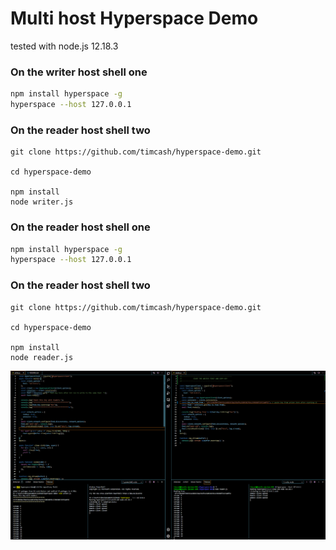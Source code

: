 # Multi host Hyperspace Demo

tested with node.js 12.18.3

### On the writer host shell one

```sh
npm install hyperspace -g
hyperspace --host 127.0.0.1
```

### On the reader host shell two

```
git clone https://github.com/timcash/hyperspace-demo.git

cd hyperspace-demo

npm install
node writer.js
```

### On the reader host shell one

```sh
npm install hyperspace -g
hyperspace --host 127.0.0.1
```

### On the reader host shell two

```
git clone https://github.com/timcash/hyperspace-demo.git

cd hyperspace-demo

npm install
node reader.js
```

![Demo](https://github.com/timcash/hyperspace-demo/blob/master/demo.png "Demo")
